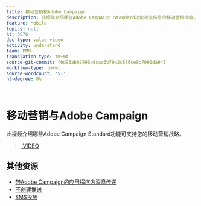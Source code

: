 ```yaml
---
title: 移动营销和Adobe Campaign
description: 此视频介绍哪些Adobe Campaign Standard功能可支持您的移动营销战略。
feature: Mobile
topics: null
kt: 3976
doc-type: value video
activity: understand
team: PMM
translation-type: tm+mt
source-git-commit: f0d95ab02496a9caa6b79a2c536ce9b7090da943
workflow-type: tm+mt
source-wordcount: '51'
ht-degree: 0%

---
```



# 移动营销与Adobe Campaign

此视频介绍哪些Adobe Campaign Standard功能可支持您的移动营销战略。

>[!VIDEO](https://video.tv.adobe.com/v/29468?quality=12)

## 其他资源

* [带Adobe Campaign的应用程序内消息传递](/help/communication-channels/mobile/in-app/in-app-message-overview.md)
* [不创建推送](/help/communication-channels/mobile/push-notifications/creating-a-push-notification.md)
* [SMS投放](/help/communication-channels/mobile/sms/sms-delivery.md)
